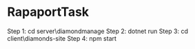 # RapaportTask
Step 1:
  cd server\diamondmanage
Step 2:
  dotnet run
Step 3:
  cd client\diamonds-site
Step 4:
  npm start
